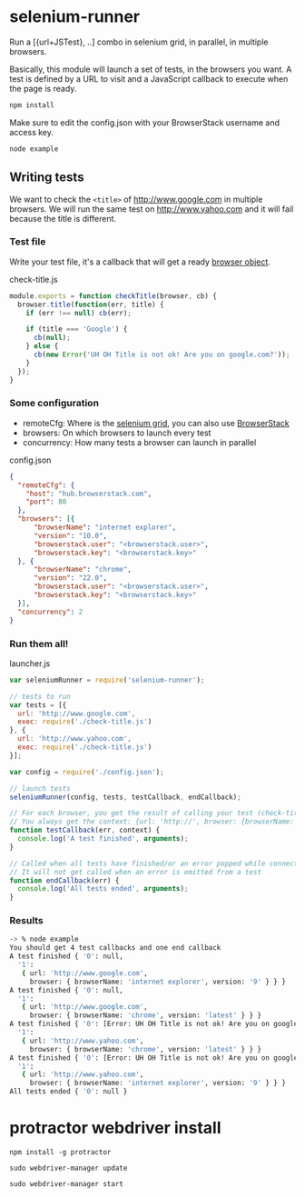 selenium-runner
===============

Run a [{url+JSTest}, ..] combo in selenium grid, in parallel, in multiple browsers.

Basically, this module will launch a set of tests, in the browsers you want.
A test is defined by a URL to visit and a JavaScript callback to execute when the page
is ready.

```bash
npm install
```

Make sure to edit the config.json with your BrowserStack username and access key.

```bash
node example
```


## Writing tests

We want to check the `<title>` of http://www.google.com in multiple browsers.
We will run the same test on http://www.yahoo.com and it will fail because the title
is different.

### Test file

Write your test file, it's a callback that will get a ready [browser object](https://github.com/admc/wd/).

check-title.js
```js
module.exports = function checkTitle(browser, cb) {
  browser.title(function(err, title) {
    if (err !== null) cb(err);

    if (title === 'Google') {
      cb(null);
    } else {
      cb(new Error('UH OH Title is not ok! Are you on google.com?'));
    }
  });
}
```
### Some configuration

* remoteCfg: Where is the [selenium grid](http://code.google.com/p/selenium/wiki/Grid2), you can also use [BrowserStack](https://www.browserstack.com/)
* browsers: On which browsers to launch every test
* concurrency: How many tests a browser can launch in parallel

config.json
```json
{
  "remoteCfg": {
    "host": "hub.browserstack.com",
    "port": 80
  },
  "browsers": [{
      "browserName": "internet explorer",
      "version": "10.0",
      "browserstack.user": "<browserstack.user>",
      "browserstack.key": "<browserstack.key>"
  }, {
      "browserName": "chrome",
      "version": "22.0",
      "browserstack.user": "<browserstack.user>",
      "browserstack.key": "<browserstack.key>"
  }],
  "concurrency": 2
}
```

### Run them all!

launcher.js
```js
var seleniumRunner = require('selenium-runner');

// tests to run
var tests = [{
  url: 'http://www.google.com',
  exec: require('./check-title.js')
}, {
  url: 'http://www.yahoo.com',
  exec: require('./check-title.js')
}];

var config = require('./config.json');

// launch tests
seleniumRunner(config, tests, testCallback, endCallback);

// For each browser, you get the result of calling your test (check-title) here
// You always get the context: {url: 'http://', browser: {browserName: '', version: }}
function testCallback(err, context) {
  console.log('A test finished', arguments);
}

// Called when all tests have finished/or an error popped while connecting to the grid
// It will not get called when an error is emitted from a test
function endCallback(err) {
  console.log('All tests ended', arguments);
}
```

### Results

```bash
-> % node example
You should get 4 test callbacks and one end callback
A test finished { '0': null,
  '1':
   { url: 'http://www.google.com',
     browser: { browserName: 'internet explorer', version: '9' } } }
A test finished { '0': null,
  '1':
   { url: 'http://www.google.com',
     browser: { browserName: 'chrome', version: 'latest' } } }
A test finished { '0': [Error: UH OH Title is not ok! Are you on google.com?],
  '1':
   { url: 'http://www.yahoo.com',
     browser: { browserName: 'chrome', version: 'latest' } } }
A test finished { '0': [Error: UH OH Title is not ok! Are you on google.com?],
  '1':
   { url: 'http://www.yahoo.com',
     browser: { browserName: 'internet explorer', version: '9' } } }
All tests ended { '0': null }
```



# protractor webdriver install

`npm install -g protractor`

`sudo webdriver-manager update`

`sudo webdriver-manager start`








